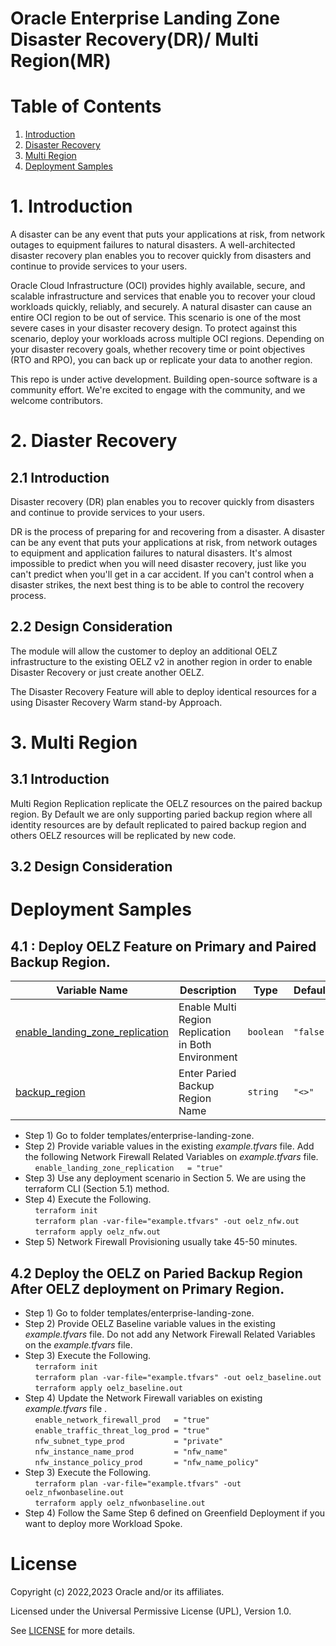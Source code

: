 # Oracle Enterprise Landing Zone Disaster Recovery(DR)/ Multi Region(MR)

# Table of Contents

1. [Introduction](#introduction)
1. [Disaster Recovery](#considerations)
1. [Multi Region](#architecture)
1. [Deployment Samples](#samples)


# <a name="introduction"></a>1. Introduction

A disaster can be any event that puts your applications at risk, from network outages to equipment failures to natural disasters. A well-architected disaster recovery plan enables you to recover quickly from disasters and continue to provide services to your users.

Oracle Cloud Infrastructure (OCI) provides highly available, secure, and scalable infrastructure and services that enable you to recover your cloud workloads quickly, reliably, and securely. A natural disaster can cause an entire OCI region to be out of service. This scenario is one of the most severe cases in your disaster recovery design. To protect against this scenario, deploy your workloads across multiple OCI regions. Depending on your disaster recovery goals, whether recovery time or point objectives (RTO and RPO), you can back up or replicate your data to another region.

This repo is under active development. Building open-source software is a community effort. We're excited to engage with the community, and we welcome contributors.


# <a name="Diaster Recovery"></a>2. Diaster Recovery

## 2.1 Introduction

Disaster recovery (DR) plan enables you to recover quickly from disasters and continue to provide services to your users.

DR is the process of preparing for and recovering from a disaster. A disaster can be any event that puts your applications at risk, from network outages to equipment and application failures to natural disasters. It's almost impossible to predict when you will need disaster recovery, just like you can't predict when you'll get in a car accident. If you can't control when a disaster strikes, the next best thing is to be able to control the recovery process. 

## 2.2 Design Consideration

The module will allow the customer to deploy an additional OELZ infrastructure to the existing OELZ v2 in another region in order to enable Disaster Recovery or just create another OELZ.

The Disaster Recovery Feature will able to deploy identical resources for a using Disaster Recovery Warm stand-by Approach.

# <a name="Multi Region"></a>3. Multi Region

## 3.1 Introduction

Multi Region Replication replicate the OELZ resources on the paired backup region. By Default we are only supporting paried backup region where all identity resources are by default replicated to paired backup region and others OELZ resources will be replicated by new code. 


## 3.2 Design Consideration

# <a name="Deployment Samples"></a>Deployment Samples

## 4.1 : Deploy OELZ Feature on Primary and Paired Backup Region.

| Variable Name      | Description| Type | Default
| ------------------- | ----- | ----- | ----- |
| <a name="enable_landing_zone_replication"></a> [enable\_landing\_zone\_replication](#enable\_network\_firewall\_prod)   | Enable Multi Region  Replication in Both Environment | `boolean` | `"false"`    | 
| <a name="backup_region"></a> [backup\_region](#enable\_network\_firewall\_prod)   | Enter Paried Backup Region Name | `string` | `"<>"`    | 


* Step 1) Go to folder templates/enterprise-landing-zone.
* Step 2) Provide variable values in the existing *example.tfvars* file. Add the following Network Firewall Related Variables on *example.tfvars* file.<br />
  &nbsp;&nbsp;&nbsp;&nbsp;`enable_landing_zone_replication   = "true"` <br />
* Step 3) Use any deployment scenario in Section 5. We are using the terraform CLI (Section 5.1) method.
* Step 4) Execute the Following.<br />
  &nbsp;&nbsp;&nbsp;&nbsp;`terraform init`<br />
  &nbsp;&nbsp;&nbsp;&nbsp;`terraform plan -var-file="example.tfvars" -out oelz_nfw.out`<br />
  &nbsp;&nbsp;&nbsp;&nbsp;`terraform apply oelz_nfw.out`<br />
* Step 5) Network Firewall Provisioning usually take 45-50 minutes.


## 4.2 Deploy the OELZ on Paried Backup Region After OELZ deployment on Primary Region.

* Step 1) Go to folder templates/enterprise-landing-zone.
* Step 2) Provide OELZ Baseline variable values in the existing *example.tfvars* file. Do not add any Network Firewall Related Variables on the *example.tfvars* file.
* Step 3) Execute the Following.<br />
  &nbsp;&nbsp;&nbsp;&nbsp;`terraform init`<br />
  &nbsp;&nbsp;&nbsp;&nbsp;`terraform plan -var-file="example.tfvars" -out oelz_baseline.out`<br />
  &nbsp;&nbsp;&nbsp;&nbsp;`terraform apply oelz_baseline.out`<br />
* Step 4) Update the Network Firewall variables on existing *example.tfvars* file .<br />
  &nbsp;&nbsp;&nbsp;&nbsp;`enable_network_firewall_prod   = "true"` <br />
  &nbsp;&nbsp;&nbsp;&nbsp;`enable_traffic_threat_log_prod = "true"`  <br />
  &nbsp;&nbsp;&nbsp;&nbsp;`nfw_subnet_type_prod           = "private"` <br />
  &nbsp;&nbsp;&nbsp;&nbsp;`nfw_instance_name_prod         = "nfw_name"` <br />
  &nbsp;&nbsp;&nbsp;&nbsp;`nfw_instance_policy_prod       = "nfw_name_policy"` <br />
* Step 3) Execute the Following.<br />
  &nbsp;&nbsp;&nbsp;&nbsp;`terraform plan -var-file="example.tfvars" -out oelz_nfwonbaseline.out`<br />
  &nbsp;&nbsp;&nbsp;&nbsp;`terraform apply oelz_nfwonbaseline.out`<br />
* Step 4) Follow the Same Step 6 defined on Greenfield Deployment if you want to deploy more Workload Spoke.<br />

# License

Copyright (c) 2022,2023 Oracle and/or its affiliates.

Licensed under the Universal Permissive License (UPL), Version 1.0.

See [LICENSE](../../LICENSE) for more details.
